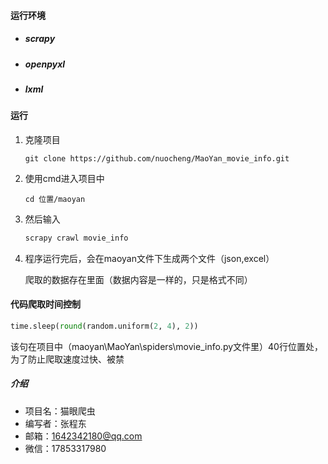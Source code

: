 #### 运行环境

- ##### scrapy

- ##### openpyxl

- ##### lxml

#### 运行

1. 克隆项目

   ~~~git
   git clone https://github.com/nuocheng/MaoYan_movie_info.git
   ~~~

   

2. 使用cmd进入项目中

   ~~~git
   cd 位置/maoyan
   ~~~

3. 然后输入

   ~~~cmd
   scrapy crawl movie_info
   ~~~

4. 程序运行完后，会在maoyan文件下生成两个文件（json,excel）

   爬取的数据存在里面（数据内容是一样的，只是格式不同）

#### 代码爬取时间控制

```python
time.sleep(round(random.uniform(2, 4), 2))
```

该句在项目中（maoyan\MaoYan\spiders\movie_info.py文件里）40行位置处，为了防止爬取速度过快、被禁





#####  介绍

- 项目名：猫眼爬虫
- 编写者：张程东
- 邮箱：1642342180@qq.com
- 微信：17853317980